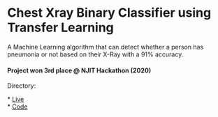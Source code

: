 # Chest Xray Binary Classifier using Transfer Learning

A Machine Learning algorithm that can detect whether a person has pneumonia or not based on their X-Ray with a 91% accuracy.

#### Project won 3rd place @ NJIT Hackathon (2020)

 Directory:
 <br>
 
 \* [Live](https://www.pneumoray.tech/)
 <br>
 \* [Code](https://github.com/Pneumoray/project)
